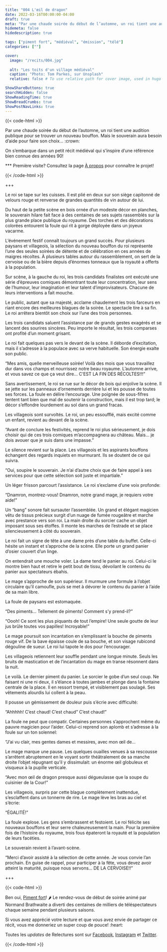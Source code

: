 ```yaml
---
title: "004 L'œil de dragon"
date: 2022-03-16T00:00:00-04:00
draft: true
meta: "Par une chaude soirée du début de l’automne, un roi tient une audition publique pour se trouver un nouveau bouffon. Mais le souverain aura besoin d’aide pour faire son choix…"
hidemeta: false
hidedescription: true

tags: ["piment fort", "médiéval", "émission", "télé"]
categories: [""]

cover:
  image: "/recits/004.jpg"
  
  alt: "Les toits d'un village médiéval"
  caption: "Photo: Tom Parkes, sur Unsplash"
  relative: false # To use relative path for cover image, used in hugo Page-bundles

ShowShareButtons: true
searchHidden: false
ShowReadingTime: true
ShowBreadCrumbs: true
ShowPostNavLinks: true
---
```

{{< code-html >}} 
<div class="contexte">
<p>Par une chaude soirée du début de l’automne, un roi tient une audition publique pour se trouver un nouveau bouffon. Mais le souverain aura besoin d’aide pour faire son choix… :crown:</p>
<p>On s’embarque dans un petit récit médiéval qui s’inspire d’une référence bien connue des années 90!</p>
<p>*** Première visite? Consultez la page <a href="/apropos" target="_blank">À propos</a> pour connaître le projet!</p>
</div>
{{< /code-html >}}

+++

Le roi se tape sur les cuisses. Il est plié en deux sur son siège capitonné de velours rouge et renverse de grandes quantités de vin autour de lui. 

Du haut de la petite scène en bois ornée d’un modeste décor en planches, le souverain hilare fait face à des centaines de ses sujets rassemblés sur la plus grande place publique du royaume. Des torches et des décorations colorées entourent la foule qui rit à gorge déployée dans un joyeux vacarme.

L’événement festif connaît toujours un grand succès. Pour plusieurs paysans et villageois, la sélection du nouveau bouffon du roi représente l’une des seules soirées de détente et de célébration en ces années de maigres récoltes. À plusieurs tables autour du rassemblement, on sert de la cervoise ou de la bière depuis d’énormes tonneaux que la royauté a offerts à la population.

Sur scène, à la gauche du roi, les trois candidats finalistes ont exécuté une série d’épreuves comiques démontrant toute leur concentration, leur sens de l’humour, leur imagination et leur talent d’improvisateurs. Chacune de leurs interventions a fait mouche. 

Le public, autant que sa majesté, acclame chaudement les trois farceurs en riant encore des meilleures blagues de la soirée. Le spectacle tire à sa fin. Le roi arrêtera bientôt son choix sur l’une des trois personnes.

Les trois candidats saluent l’assistance par de grands gestes exagérés et se lancent des sourires sincères. Peu importe le résultat, les trois comparses ont profité d’un moment grisant.

Le roi fait quelques pas vers le devant de la scène. Il déborde d’excitation, mais il s’adresse à la populace avec sa verve habituelle. Son énergie exalte son public.

“Mes amis, quelle merveilleuse soirée! Voilà des mois que vous travaillez dur dans vos champs et nourrissez notre beau royaume. L’automne arrive, et vous savez ce que ça veut dire… C’EST LA FIN DES RÉCOLTES!!!”

Sans avertissement, le roi se rue sur le décor de bois qui enjolive la scène. Il se jette sur les panneaux d’ornements derrière lui et les pousse de toutes ses forces. La foule en délire l’encourage. Une poignée de sous-fifres tentent tant bien que mal de soutenir la construction, mais il est trop tard; le décor s’effondre lourdement au sol dans un grand fracas. 

Les villageois sont survoltés. Le roi, un peu essoufflé, mais excité comme un enfant, revient au devant de la scène.

“Avant de conclure les festivités, reprend le roi plus sérieusement, je dois choisir qui de ces trois comiques m’accompagnera au château. Mais… je dois avouer que je suis dans une impasse.”

Le silence revient sur la place. Les villageois et les aspirants bouffons échangent des regards inquiets en murmurant. Ils se doutent de ce qui suivra. 

“Oui, soupire le souverain. Je n’ai d’autre choix que de faire appel à ses services pour que cette sélection soit juste et impartiale.”

Un léger frisson parcourt l’assistance. Le roi s’exclame d’une voix profonde:

“Dnamron, montrez-vous! Dnamron, notre grand mage, je requiers votre aide!”

Un “bang” sonore fait sursauter l’assemblée. Un grand et élégant magicien vêtu de tissus précieux surgit d’un nuage de fumée rougeâtre et marche avec prestance vers son roi. La main droite du sorcier cache un objet imposant sous ses étoffes. Il monte les marches de l’estrade et se place silencieusement à côté du souverain.

Le roi fait un signe de tête à une dame près d’une table du buffet. Celle-ci hésite un instant et s’approche de la scène. Elle porte un grand panier d’osier couvert d’un linge.

On entendrait une mouche voler. La dame tend le panier au roi. Celui-ci le montre bien haut et retire le petit bout de tissu, dévoilant le contenu du panier aux spectateurs ébahis.

Le mage s’approche de son supérieur. Il murmure une formule à l’objet circulaire qu’il camoufle, puis se met à dévorer le contenu du panier à l’aide de sa main libre.

La foule de paysans est estomaquée.

“Des piments... Tellement de piments! Comment s'y prend-il?”

“Oooh! Ce sont les plus piquants de tout l’empire! Une seule goutte de leur jus brûle toutes vos papilles! Incroyable!”

Le mage poursuit son incantation en s’emplissant la bouche de piments rouge vif. De la bave épaisse coule de sa bouche, et son visage rubicond dégouline de sueur. Le roi lui tapote le dos pour l’encourager. 

Les villageois retiennent leur souffle pendant une longue minute. Seuls les bruits de mastication et de l’incantation du mage en transe résonnent dans la nuit.

Le voilà. Le dernier piment du panier. Le sorcier le gobe d’un seul coup. Ne faisant ni une ni deux, il s’élance à toutes jambes et plonge dans la fontaine centrale de la place. Il en ressort trempé, et visiblement pas soulagé. Ses vêtements alourdis lui collent à la peau.

Il pousse un gémissement de douleur puis s’écrie avec difficulté:

“Ahhhhh! C’est chaud! C’est chaud” C’est chaud!”

La foule ne peut que compatir. Certaines personnes s’approchent même du pauvre magicien pour l’aider. Celui-ci reprend son aplomb et s’adresse à la foule sur un ton solennel:

“J’ai vu clair, mes gentes dames et messires, avec mon œil de…

Le mage marque une pause. Les quelques ouailles venues à sa rescousse s’arrêtent abruptement en le voyant sortir théâtralement de sa manche droite l’objet répugnant qu’il y dissimulait: un énorme œil globuleux et visqueux à la pupille verticale.

“Avec mon œil de dragon presque aussi dégueulasse que la soupe du cuisinier de la Cour!”

Les villageois, surpris par cette blague complètement inattendue, s’esclaffent dans un tonnerre de rire. Le mage lève les bras au ciel et s’écrie:

“ÉGALITÉ!”

La foule explose. Les gens s’embrassent et festoient. Le roi félicite ses nouveaux bouffons et leur serre chaleureusement la main. Pour la première fois de l’histoire du royaume, trois fous épateront la royauté et la population de leurs facéties.

Le souverain revient à l’avant-scène.

“Merci d’avoir assisté à la sélection de cette année. Je vous convie l’an prochain. En guise de rappel, pour participer à la fête, vous devez avoir atteint la maturité, puisque nous servons… DE LA CERVOISE!!”

+++

{{< code-html >}} 
<div class="contexte">
<p>Ben oui, <a href="https://fr.wikipedia.org/wiki/Piment_fort_(jeu_t%C3%A9l%C3%A9vis%C3%A9)" target="_blank">Piment fort</a>! 🌶 Le rendez-vous de début de soirée animé par Normand Brathwaite a diverti des centaines de milliers de téléspectateurs chaque semaine pendant plusieurs saisons.</p>
<p>Si vous avez apprécié votre lecture et que vous avez envie de partager ce récit, vous me donneriez un super coup de pouce! :heart:</p>

<p>Toutes les <em>updates</em> de Relectures sont sur <a href="https://www.facebook.com/relectures.ca" target="_blank">Facebook</a>, <a href="https://www.instagram.com/relectures/" target="_blank">Instagram</a> et <a href="https://twitter.com/relectures_" target="_blank">Twitter</a>.</p>
</div>
{{< /code-html >}}